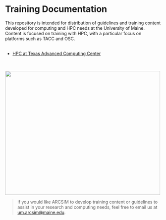 # Training Documentation

This repository is intended for distribution of guidelines and training content developed for computing and HPC needs at the University of Maine. Content is focused on training with HPC, with a particular focus on platforms such as TACC and OSC.
<br />
<br />

 - <a href="https://github.com/umaine-research/Training_Documentation/blob/main/HPCatTACC.html">HPC at Texas Advanced Computing Center</a>

<br />
<br />


<img src="https://user-images.githubusercontent.com/12448633/136594600-9aceaac9-6575-403b-937a-efdaf3a54db0.jpg" width="500" height="400">


> If you would like ARCSIM to develop training content or guidelines to assist in your research and computing needs, feel free to email us at um.arcsim@maine.edu.

